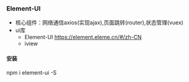 
### Element-UI
- 核心组件：网络通信axios(实现ajax),页面跳转(router),状态管理(vuex)
- ui库
    - Element-UI https://element.eleme.cn/#/zh-CN
    - iview

#### 安装
npm i element-ui -S



